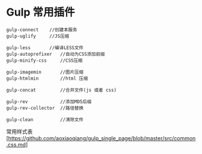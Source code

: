 # Gulp 常用插件
```
gulp-connect	//创建本服务
gulp-uglify		//JS压缩

gulp-less		//编译LESS文件
gulp-autoprefixer	//自动为CSS添加前缀
gulp-minify-css		//CSS压缩

gulp-imagemin		//图片压缩
gulp-htmlmin		//html 压缩

gulp-concat			//合并文件(js 或者 css)

gulp-rev			//添加MD5后缀
gulp-rev-collector	//路径替换

gulp-clean			//清除文件
```


常用样式表[https://github.com/aoxiaoqiang/gulp_single_page/blob/master/src/common.css.md]